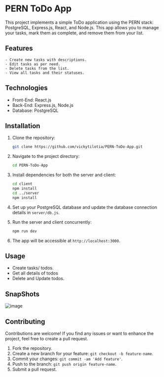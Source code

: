 
# PERN ToDo App

This project implements a simple ToDo application using the PERN stack: PostgreSQL, Express.js, React, and Node.js. This app allows you to manage your tasks, mark them as complete, and remove them from your list.

## Features
```
- Create new tasks with descriptions.
- Edit tasks as per need.
- Delete tasks from the list.
- View all tasks and their statuses.
```
## Technologies

- Front-End: React.js
- Back-End: Express.js, Node.js
- Database: PostgreSQL

## Installation

1. Clone the repository:

   ```bash
   git clone https://github.com/vickytilotia/PERN-ToDo-App.git
   ```

2. Navigate to the project directory:

   ```bash
   cd PERN-ToDo-App
   ```

3. Install dependencies for both the server and client:

   ```bash
   cd client
   npm install
   cd ../server
   npm install
   ```

4. Set up your PostgreSQL database and update the database connection details in `server/db.js`.

5. Run the server and client concurrently:

   ```bash
   npm run dev
   ```

6. The app will be accessible at `http://localhost:3000`.

## Usage

- Create tasks/ todos.
- Get all details of todos
- Delete and Update todos.

## SnapShots
![image](https://github.com/vickytilotia/PERN-ToDo-App/assets/32337899/55fc7f56-1889-473a-908f-2ae49e2fd0c2)


## Contributing

Contributions are welcome! If you find any issues or want to enhance the project, feel free to create a pull request.

1. Fork the repository.
2. Create a new branch for your feature: `git checkout -b feature-name`.
3. Commit your changes: `git commit -am 'Add feature'`.
4. Push to the branch: `git push origin feature-name`.
5. Submit a pull request.

